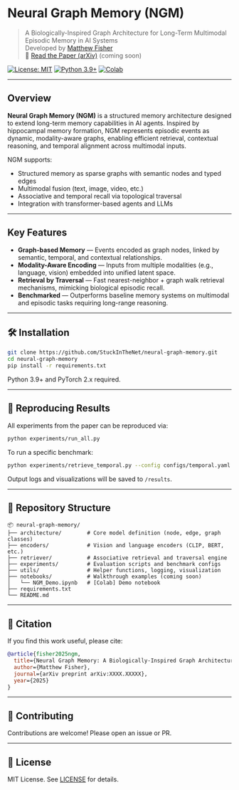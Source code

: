 # Neural Graph Memory (NGM)

> A Biologically-Inspired Graph Architecture for Long-Term Multimodal Episodic Memory in AI Systems  
> Developed by [Matthew Fisher](mailto:matthew_fisher@brown.edu)  
> 📄 [Read the Paper (arXiv)](https://arxiv.org/abs/XXXX.XXXXX) (coming soon)

[![License: MIT](https://img.shields.io/badge/License-MIT-yellow.svg)](LICENSE)
[![Python 3.9+](https://img.shields.io/badge/python-3.9%2B-blue.svg)](https://www.python.org/downloads/release/python-390/)
[![Colab](https://colab.research.google.com/assets/colab-badge.svg)](https://colab.research.google.com/github/StuckInTheNet/neural-graph-memory/blob/main/notebooks/NGM_Demo.ipynb)

---

##  Overview

**Neural Graph Memory (NGM)** is a structured memory architecture designed to extend long-term memory capabilities in AI agents. Inspired by hippocampal memory formation, NGM represents episodic events as dynamic, modality-aware graphs, enabling efficient retrieval, contextual reasoning, and temporal alignment across multimodal inputs.

NGM supports:

- Structured memory as sparse graphs with semantic nodes and typed edges
- Multimodal fusion (text, image, video, etc.)
- Associative and temporal recall via topological traversal
- Integration with transformer-based agents and LLMs

---

##  Key Features

-  **Graph-based Memory** — Events encoded as graph nodes, linked by semantic, temporal, and contextual relationships.
-  **Modality-Aware Encoding** — Inputs from multiple modalities (e.g., language, vision) embedded into unified latent space.
-  **Retrieval by Traversal** — Fast nearest-neighbor + graph walk retrieval mechanisms, mimicking biological episodic recall.
-  **Benchmarked** — Outperforms baseline memory systems on multimodal and episodic tasks requiring long-range reasoning.

---

## 🛠️ Installation

```bash
git clone https://github.com/StuckInTheNet/neural-graph-memory.git
cd neural-graph-memory
pip install -r requirements.txt
```

Python 3.9+ and PyTorch 2.x required.

---

## 🧪 Reproducing Results

All experiments from the paper can be reproduced via:

```bash
python experiments/run_all.py
```

To run a specific benchmark:

```bash
python experiments/retrieve_temporal.py --config configs/temporal.yaml
```

Output logs and visualizations will be saved to `/results`.

---

## 📂 Repository Structure

```plaintext
📦 neural-graph-memory/
├── architecture/        # Core model definition (node, edge, graph classes)
├── encoders/            # Vision and language encoders (CLIP, BERT, etc.)
├── retriever/           # Associative retrieval and traversal engine
├── experiments/         # Evaluation scripts and benchmark configs
├── utils/               # Helper functions, logging, visualization
├── notebooks/           # Walkthrough examples (coming soon)
│   └── NGM_Demo.ipynb   # [Colab] Demo notebook
├── requirements.txt
└── README.md
```

---

## 📘 Citation

If you find this work useful, please cite:

```bibtex
@article{fisher2025ngm,
  title={Neural Graph Memory: A Biologically-Inspired Graph Architecture for Multimodal Episodic Recall in AI Systems},
  author={Matthew Fisher},
  journal={arXiv preprint arXiv:XXXX.XXXXX},
  year={2025}
}
```

---

## 🤝 Contributing

Contributions are welcome! Please open an issue or PR.

---

## 📄 License

MIT License. See [LICENSE](LICENSE) for details.
